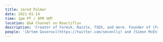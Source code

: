 ```yaml
---
title: Jared Palmer
date: 2021-01-14
time: 1pm PT / 8PM GMT
location: Q&A Channel on Reactiflux
description: 'Creator of Formik, Razzle, TSDX, and more. Founder of [Formium](https://twitter.com/FormiumHQ) and host of [The Undefined Podcast](https://twitter.com/theundefinedio)'
people: '[Artem Govorov](https://twitter.com/smcenlly) and [Simon McEnlly](https://twitter.com/smcenlly)'
---
```

